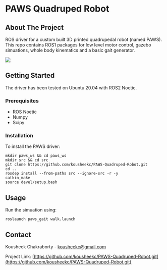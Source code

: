 # PAWS Quadruped Robot

## About The Project
ROS driver for a custom built 3D printed quadrupedal robot (named PAWS). This repo contains ROS1 packages for low level motor control, gazebo simuations, whole body kinematics and a basic gait generator.

<img src="docs/walk.gif">

## Getting Started
The driver has been tested on Ubuntu 20.04 with ROS2 Noetic.

### Prerequisites
* ROS Noetic
* Numpy
* Scipy 

### Installation
To install the PAWS driver:

```
mkdir paws_ws && cd paws_ws
mkdir src && cd src
git clone https://github.com/kousheekc/PAWS-Quadruped-Robot.git
cd ..
rosdep install --from-paths src --ignore-src -r -y
catkin_make
source devel/setup.bash
```

## Usage
Run the simuation using:
```
roslaunch paws_gait walk.launch
```

## Contact
Kousheek Chakraborty - kousheekc@gmail.com

Project Link: [https://github.com/kousheekc/PAWS-Quadruped-Robot.git](https://github.com/kousheekc/PAWS-Quadruped-Robot.git)

